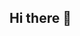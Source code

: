 ## Hi there 👋

<!--
**TestWithAshish/TestWithAshish** is a ✨ _special_ ✨ repository because its `README.md` (this file) appears on your GitHub profile.

Here are some ideas to get you started:

- 🔭 I’m currently working on ...
- 🌱 I’m currently learning ...
- 👯 I’m looking to collaborate on ...
- 🤔 I’m looking for help with ...
- 💬 Ask me about - : Testing ,
- 📫 How to reach me: ashishgedam28@gmail.com 
- 😄 Pronouns: He / Him
- ⚡ Fun fact: ...
-->
